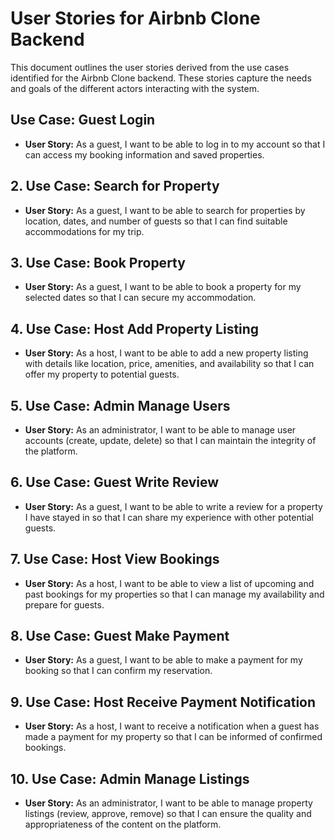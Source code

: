 # User Stories for Airbnb Clone Backend

This document outlines the user stories derived from the use cases identified for the Airbnb Clone backend. These stories capture the needs and goals of the different actors interacting with the system.

## Use Case: Guest Login

* **User Story:** As a guest, I want to be able to log in to my account so that I can access my booking information and saved properties.

## 2. Use Case: Search for Property

* **User Story:** As a guest, I want to be able to search for properties by location, dates, and number of guests so that I can find suitable accommodations for my trip.

## 3. Use Case: Book Property

* **User Story:** As a guest, I want to be able to book a property for my selected dates so that I can secure my accommodation.

## 4. Use Case: Host Add Property Listing

* **User Story:** As a host, I want to be able to add a new property listing with details like location, price, amenities, and availability so that I can offer my property to potential guests.

## 5. Use Case: Admin Manage Users

* **User Story:** As an administrator, I want to be able to manage user accounts (create, update, delete) so that I can maintain the integrity of the platform.

## 6. Use Case: Guest Write Review

* **User Story:** As a guest, I want to be able to write a review for a property I have stayed in so that I can share my experience with other potential guests.

## 7. Use Case: Host View Bookings

* **User Story:** As a host, I want to be able to view a list of upcoming and past bookings for my properties so that I can manage my availability and prepare for guests.

## 8. Use Case: Guest Make Payment

* **User Story:** As a guest, I want to be able to make a payment for my booking so that I can confirm my reservation.

## 9. Use Case: Host Receive Payment Notification

* **User Story:** As a host, I want to receive a notification when a guest has made a payment for my property so that I can be informed of confirmed bookings.

## 10. Use Case: Admin Manage Listings

* **User Story:** As an administrator, I want to be able to manage property listings (review, approve, remove) so that I can ensure the quality and appropriateness of the content on the platform.